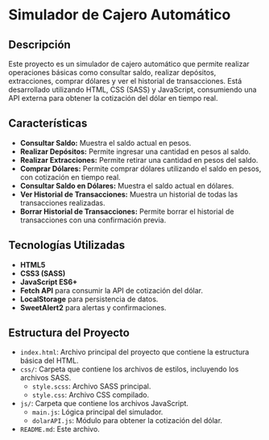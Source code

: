 # Simulador de Cajero Automático

## Descripción

Este proyecto es un simulador de cajero automático que permite realizar operaciones básicas como consultar saldo, realizar depósitos, extracciones, comprar dólares y ver el historial de transacciones. Está desarrollado utilizando HTML, CSS (SASS) y JavaScript, consumiendo una API externa para obtener la cotización del dólar en tiempo real.

## Características

- **Consultar Saldo:** Muestra el saldo actual en pesos.
- **Realizar Depósitos:** Permite ingresar una cantidad en pesos al saldo.
- **Realizar Extracciones:** Permite retirar una cantidad en pesos del saldo.
- **Comprar Dólares:** Permite comprar dólares utilizando el saldo en pesos, con cotización en tiempo real.
- **Consultar Saldo en Dólares:** Muestra el saldo actual en dólares.
- **Ver Historial de Transacciones:** Muestra un historial de todas las transacciones realizadas.
- **Borrar Historial de Transacciones:** Permite borrar el historial de transacciones con una confirmación previa.

## Tecnologías Utilizadas

- **HTML5**
- **CSS3 (SASS)**
- **JavaScript ES6+**
- **Fetch API** para consumir la API de cotización del dólar.
- **LocalStorage** para persistencia de datos.
- **SweetAlert2** para alertas y confirmaciones.

## Estructura del Proyecto

- `index.html`: Archivo principal del proyecto que contiene la estructura básica del HTML.
- `css/`: Carpeta que contiene los archivos de estilos, incluyendo los archivos SASS.
  - `style.scss`: Archivo SASS principal.
  - `style.css`: Archivo CSS compilado.
- `js/`: Carpeta que contiene los archivos JavaScript.
  - `main.js`: Lógica principal del simulador.
  - `dolarAPI.js`: Módulo para obtener la cotización del dólar.
- `README.md`: Este archivo.

